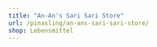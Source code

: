 ```yaml
---
title: "An-An's Sari Sari Store"
url: /pinasling/an-ans-sari-sari-store/
shop: Lebensmittel
---
```

